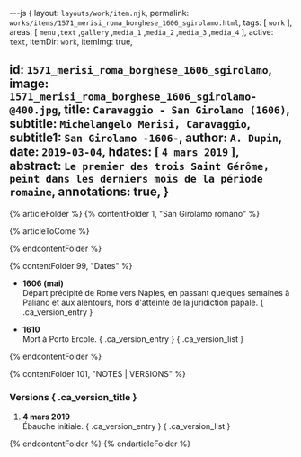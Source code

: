 ---js
{
  layout:    `layouts/work/item.njk`,
  permalink: `works/items/1571_merisi_roma_borghese_1606_sgirolamo.html`,
  tags:      [ `work` ],
  areas:     [ `menu` ,`text` ,`gallery` ,`media_1` ,`media_2` ,`media_3` ,`media_4` ],
  active:      `text`,
  itemDir:   `work`,
  itemImg:   true,
  
  id:        `1571_merisi_roma_borghese_1606_sgirolamo`,
  image:     `1571_merisi_roma_borghese_1606_sgirolamo-@400.jpg`,
  title:     `Caravaggio - San Girolamo (1606)`,
  subtitle:  `Michelangelo Merisi, Caravaggio`,
  subtitle1: `San Girolamo -1606-`,
  author:    `A. Dupin`,
  date:      `2019-03-04`,
  hdates:    [ `4 mars 2019` ],
  abstract:  `Le premier des trois Saint Gérôme, peint dans les derniers mois de la période romaine`,
  annotations:  true,
}
---
[comment]: # (======== Article ========)

{% articleFolder %}
{% contentFolder 1, "San Girolamo romano" %}

{% articleToCome %}

{% endcontentFolder %}

{% contentFolder 99, "Dates" %}

+ **1606 (mai)**  
  Départ précipité de Rome vers Naples, en passant quelques semaines à Paliano et aux alentours, hors d'atteinte de la juridiction papale.  { .ca_version_entry }

+ **1610**  
  Mort à Porto Ercole.  { .ca_version_entry }
{ .ca_version_list }

{% endcontentFolder %}

[comment]: # (======== Footnotes ========)

{% contentFolder 101, "NOTES | VERSIONS" %}

[comment]: # (======== Historique ========)

### Versions { .ca_version_title }

1. **4 mars 2019**  
  Ébauche initiale. { .ca_version_entry }
{ .ca_version_list }

{% endcontentFolder %}
{% endarticleFolder %}
